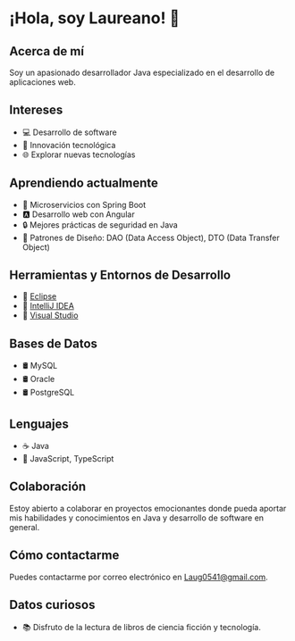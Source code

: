 # ¡Hola, soy Laureano! 👋

## Acerca de mí
Soy un apasionado desarrollador Java especializado en el desarrollo de aplicaciones web.

## Intereses
- 💻 Desarrollo de software
- 🚀 Innovación tecnológica
- 🌐 Explorar nuevas tecnologías

## Aprendiendo actualmente
- 🚀 Microservicios con Spring Boot
- 🅰️ Desarrollo web con Angular
- 🔒 Mejores prácticas de seguridad en Java
- 🔄 Patrones de Diseño: DAO (Data Access Object), DTO (Data Transfer Object)

## Herramientas y Entornos de Desarrollo
- 🌟 [Eclipse](https://www.eclipse.org/)
- 🌟 [IntelliJ IDEA](https://www.jetbrains.com/idea/)
- 🌟 [Visual Studio](https://visualstudio.microsoft.com/)

## Bases de Datos
- 🛢️ MySQL
- 🛢️ Oracle
- 🛢️ PostgreSQL

## Lenguajes
- ☕ Java
- 📜 JavaScript, TypeScript

## Colaboración
Estoy abierto a colaborar en proyectos emocionantes donde pueda aportar mis habilidades y conocimientos en Java y desarrollo de software en general.

## Cómo contactarme
Puedes contactarme por correo electrónico en Laug0541@gmail.com.

## Datos curiosos
- 📚 Disfruto de la lectura de libros de ciencia ficción y tecnología.
